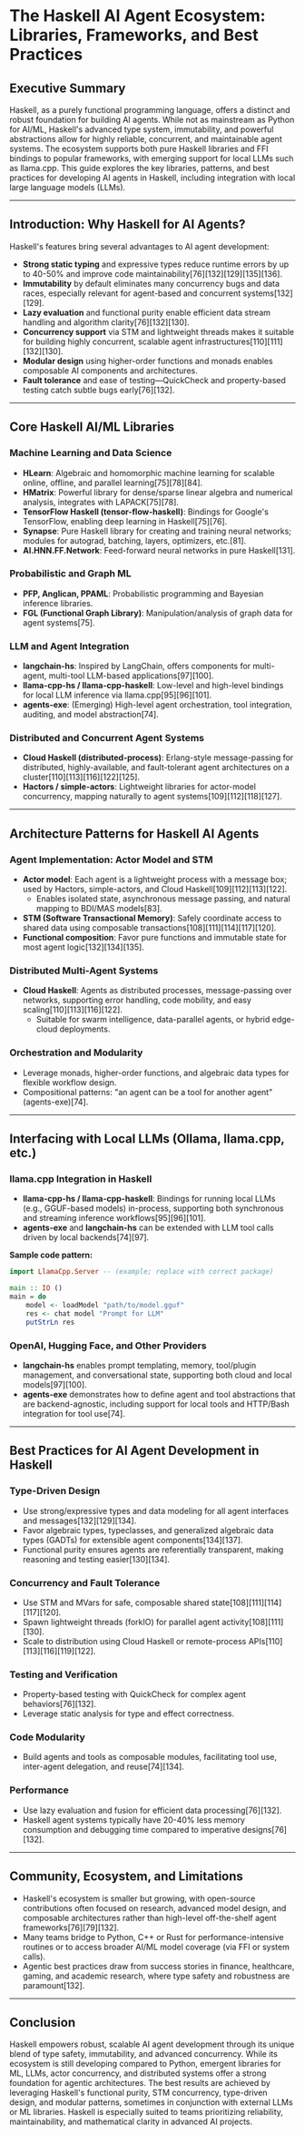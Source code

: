 # The Haskell AI Agent Ecosystem: Libraries, Frameworks, and Best Practices

## Executive Summary

Haskell, as a purely functional programming language, offers a distinct and robust foundation for building AI agents. While not as mainstream as Python for AI/ML, Haskell's advanced type system, immutability, and powerful abstractions allow for highly reliable, concurrent, and maintainable agent systems. The ecosystem supports both pure Haskell libraries and FFI bindings to popular frameworks, with emerging support for local LLMs such as llama.cpp. This guide explores the key libraries, patterns, and best practices for developing AI agents in Haskell, including integration with local large language models (LLMs).

---

## Introduction: Why Haskell for AI Agents?

Haskell's features bring several advantages to AI agent development:
- **Strong static typing** and expressive types reduce runtime errors by up to 40-50% and improve code maintainability[76][132][129][135][136].
- **Immutability** by default eliminates many concurrency bugs and data races, especially relevant for agent-based and concurrent systems[132][129].
- **Lazy evaluation** and functional purity enable efficient data stream handling and algorithm clarity[76][132][130].
- **Concurrency support** via STM and lightweight threads makes it suitable for building highly concurrent, scalable agent infrastructures[110][111][132][130].
- **Modular design** using higher-order functions and monads enables composable AI components and architectures.
- **Fault tolerance** and ease of testing—QuickCheck and property-based testing catch subtle bugs early[76][132].

---

## Core Haskell AI/ML Libraries

### Machine Learning and Data Science
- **HLearn**: Algebraic and homomorphic machine learning for scalable online, offline, and parallel learning[75][78][84].
- **HMatrix**: Powerful library for dense/sparse linear algebra and numerical analysis, integrates with LAPACK[75][78].
- **TensorFlow Haskell (tensor-flow-haskell)**: Bindings for Google's TensorFlow, enabling deep learning in Haskell[75][76].
- **Synapse**: Pure Haskell library for creating and training neural networks; modules for autograd, batching, layers, optimizers, etc.[81].
- **AI.HNN.FF.Network**: Feed-forward neural networks in pure Haskell[131].

### Probabilistic and Graph ML
- **PFP, Anglican, PPAML**: Probabilistic programming and Bayesian inference libraries.
- **FGL (Functional Graph Library)**: Manipulation/analysis of graph data for agent systems[75].

### LLM and Agent Integration
- **langchain-hs**: Inspired by LangChain, offers components for multi-agent, multi-tool LLM-based applications[97][100].
- **llama-cpp-hs / llama-cpp-haskell**: Low-level and high-level bindings for local LLM inference via llama.cpp[95][96][101].
- **agents-exe**: (Emerging) High-level agent orchestration, tool integration, auditing, and model abstraction[74].

### Distributed and Concurrent Agent Systems
- **Cloud Haskell (distributed-process)**: Erlang-style message-passing for distributed, highly-available, and fault-tolerant agent architectures on a cluster[110][113][116][122][125].
- **Hactors / simple-actors**: Lightweight libraries for actor-model concurrency, mapping naturally to agent systems[109][112][118][127].

---

## Architecture Patterns for Haskell AI Agents

### Agent Implementation: Actor Model and STM
- **Actor model**: Each agent is a lightweight process with a message box; used by Hactors, simple-actors, and Cloud Haskell[109][112][113][122].
    - Enables isolated state, asynchronous message passing, and natural mapping to BDI/MAS models[83].
- **STM (Software Transactional Memory)**: Safely coordinate access to shared data using composable transactions[108][111][114][117][120].
- **Functional composition**: Favor pure functions and immutable state for most agent logic[132][134][135].

### Distributed Multi-Agent Systems
- **Cloud Haskell**: Agents as distributed processes, message-passing over networks, supporting error handling, code mobility, and easy scaling[110][113][116][122].
    - Suitable for swarm intelligence, data-parallel agents, or hybrid edge-cloud deployments.

### Orchestration and Modularity
- Leverage monads, higher-order functions, and algebraic data types for flexible workflow design.
- Compositional patterns: "an agent can be a tool for another agent" (agents-exe)[74].

---

## Interfacing with Local LLMs (Ollama, llama.cpp, etc.)

### llama.cpp Integration in Haskell
- **llama-cpp-hs / llama-cpp-haskell**: Bindings for running local LLMs (e.g., GGUF-based models) in-process, supporting both synchronous and streaming inference workflows[95][96][101].
- **agents-exe** and **langchain-hs** can be extended with LLM tool calls driven by local backends[74][97].

**Sample code pattern:**
```haskell
import LlamaCpp.Server -- (example; replace with correct package)

main :: IO ()
main = do
    model <- loadModel "path/to/model.gguf"
    res <- chat model "Prompt for LLM"
    putStrLn res
```

### OpenAI, Hugging Face, and Other Providers
- **langchain-hs** enables prompt templating, memory, tool/plugin management, and conversational state, supporting both cloud and local models[97][100].
- **agents-exe** demonstrates how to define agent and tool abstractions that are backend-agnostic, including support for local tools and HTTP/Bash integration for tool use[74].

---

## Best Practices for AI Agent Development in Haskell

### Type-Driven Design
- Use strong/expressive types and data modeling for all agent interfaces and messages[132][129][134].
- Favor algebraic types, typeclasses, and generalized algebraic data types (GADTs) for extensible agent components[134][137].
- Functional purity ensures agents are referentially transparent, making reasoning and testing easier[130][134].

### Concurrency and Fault Tolerance
- Use STM and MVars for safe, composable shared state[108][111][114][117][120].
- Spawn lightweight threads (forkIO) for parallel agent activity[108][111][130].
- Scale to distribution using Cloud Haskell or remote-process APIs[110][113][116][119][122].

### Testing and Verification
- Property-based testing with QuickCheck for complex agent behaviors[76][132].
- Leverage static analysis for type and effect correctness.

### Code Modularity
- Build agents and tools as composable modules, facilitating tool use, inter-agent delegation, and reuse[74][134].

### Performance
- Use lazy evaluation and fusion for efficient data processing[76][132].
- Haskell agent systems typically have 20-40% less memory consumption and debugging time compared to imperative designs[76][132].

---

## Community, Ecosystem, and Limitations

- Haskell's ecosystem is smaller but growing, with open-source contributions often focused on research, advanced model design, and composable architectures rather than high-level off-the-shelf agent frameworks[76][79][132].
- Many teams bridge to Python, C++ or Rust for performance-intensive routines or to access broader AI/ML model coverage (via FFI or system calls).
- Agentic best practices draw from success stories in finance, healthcare, gaming, and academic research, where type safety and robustness are paramount[132].

---

## Conclusion

Haskell empowers robust, scalable AI agent development through its unique blend of type safety, immutability, and advanced concurrency. While its ecosystem is still developing compared to Python, emergent libraries for ML, LLMs, actor concurrency, and distributed systems offer a strong foundation for agentic architectures. The best results are achieved by leveraging Haskell's functional purity, STM concurrency, type-driven design, and modular patterns, sometimes in conjunction with external LLMs or ML libraries. Haskell is especially suited to teams prioritizing reliability, maintainability, and mathematical clarity in advanced AI projects.
